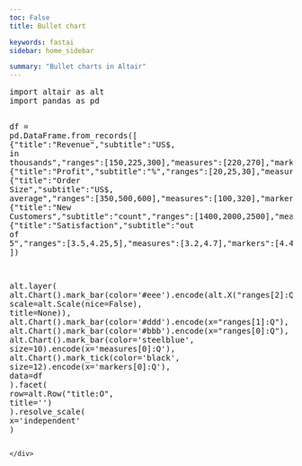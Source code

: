 ```yaml
---
toc: False
title: Bullet chart

keywords: fastai
sidebar: home_sidebar

summary: "Bullet charts in Altair"
---
```

<!--

#################################################
### THIS FILE WAS AUTOGENERATED! DO NOT EDIT! ###
#################################################
# file to edit: _notebooks/2020-01-26-bullet-chart-altair.ipynb
# command to build the docs after a change: nbdev_build_docs

-->

<div class="container" id="notebook-container">
    
<div class="cell border-box-sizing code_cell rendered">

</div>
<div class="cell border-box-sizing code_cell rendered">
<div class="input">

<div class="inner_cell">
    <div class="input_area">
<div class=" highlight hl-ipython3"><pre><span></span><span class="kn">import</span> <span class="nn">altair</span> <span class="k">as</span> <span class="nn">alt</span>
<span class="kn">import</span> <span class="nn">pandas</span> <span class="k">as</span> <span class="nn">pd</span>

<span class="n">df</span> <span class="o">=</span> <span class="n">pd</span><span class="o">.</span><span class="n">DataFrame</span><span class="o">.</span><span class="n">from_records</span><span class="p">([</span>
    <span class="p">{</span><span class="s2">&quot;title&quot;</span><span class="p">:</span><span class="s2">&quot;Revenue&quot;</span><span class="p">,</span><span class="s2">&quot;subtitle&quot;</span><span class="p">:</span><span class="s2">&quot;US$, in thousands&quot;</span><span class="p">,</span><span class="s2">&quot;ranges&quot;</span><span class="p">:[</span><span class="mi">150</span><span class="p">,</span><span class="mi">225</span><span class="p">,</span><span class="mi">300</span><span class="p">],</span><span class="s2">&quot;measures&quot;</span><span class="p">:[</span><span class="mi">220</span><span class="p">,</span><span class="mi">270</span><span class="p">],</span><span class="s2">&quot;markers&quot;</span><span class="p">:[</span><span class="mi">250</span><span class="p">]},</span>
    <span class="p">{</span><span class="s2">&quot;title&quot;</span><span class="p">:</span><span class="s2">&quot;Profit&quot;</span><span class="p">,</span><span class="s2">&quot;subtitle&quot;</span><span class="p">:</span><span class="s2">&quot;%&quot;</span><span class="p">,</span><span class="s2">&quot;ranges&quot;</span><span class="p">:[</span><span class="mi">20</span><span class="p">,</span><span class="mi">25</span><span class="p">,</span><span class="mi">30</span><span class="p">],</span><span class="s2">&quot;measures&quot;</span><span class="p">:[</span><span class="mi">21</span><span class="p">,</span><span class="mi">23</span><span class="p">],</span><span class="s2">&quot;markers&quot;</span><span class="p">:[</span><span class="mi">26</span><span class="p">]},</span>
    <span class="p">{</span><span class="s2">&quot;title&quot;</span><span class="p">:</span><span class="s2">&quot;Order Size&quot;</span><span class="p">,</span><span class="s2">&quot;subtitle&quot;</span><span class="p">:</span><span class="s2">&quot;US$, average&quot;</span><span class="p">,</span><span class="s2">&quot;ranges&quot;</span><span class="p">:[</span><span class="mi">350</span><span class="p">,</span><span class="mi">500</span><span class="p">,</span><span class="mi">600</span><span class="p">],</span><span class="s2">&quot;measures&quot;</span><span class="p">:[</span><span class="mi">100</span><span class="p">,</span><span class="mi">320</span><span class="p">],</span><span class="s2">&quot;markers&quot;</span><span class="p">:[</span><span class="mi">550</span><span class="p">]},</span>
    <span class="p">{</span><span class="s2">&quot;title&quot;</span><span class="p">:</span><span class="s2">&quot;New Customers&quot;</span><span class="p">,</span><span class="s2">&quot;subtitle&quot;</span><span class="p">:</span><span class="s2">&quot;count&quot;</span><span class="p">,</span><span class="s2">&quot;ranges&quot;</span><span class="p">:[</span><span class="mi">1400</span><span class="p">,</span><span class="mi">2000</span><span class="p">,</span><span class="mi">2500</span><span class="p">],</span><span class="s2">&quot;measures&quot;</span><span class="p">:[</span><span class="mi">1000</span><span class="p">,</span><span class="mi">1650</span><span class="p">],</span><span class="s2">&quot;markers&quot;</span><span class="p">:[</span><span class="mi">2100</span><span class="p">]},</span>
    <span class="p">{</span><span class="s2">&quot;title&quot;</span><span class="p">:</span><span class="s2">&quot;Satisfaction&quot;</span><span class="p">,</span><span class="s2">&quot;subtitle&quot;</span><span class="p">:</span><span class="s2">&quot;out of 5&quot;</span><span class="p">,</span><span class="s2">&quot;ranges&quot;</span><span class="p">:[</span><span class="mf">3.5</span><span class="p">,</span><span class="mf">4.25</span><span class="p">,</span><span class="mi">5</span><span class="p">],</span><span class="s2">&quot;measures&quot;</span><span class="p">:[</span><span class="mf">3.2</span><span class="p">,</span><span class="mf">4.7</span><span class="p">],</span><span class="s2">&quot;markers&quot;</span><span class="p">:[</span><span class="mf">4.4</span><span class="p">]}</span>
<span class="p">])</span>

<span class="n">alt</span><span class="o">.</span><span class="n">layer</span><span class="p">(</span>
    <span class="n">alt</span><span class="o">.</span><span class="n">Chart</span><span class="p">()</span><span class="o">.</span><span class="n">mark_bar</span><span class="p">(</span><span class="n">color</span><span class="o">=</span><span class="s1">&#39;#eee&#39;</span><span class="p">)</span><span class="o">.</span><span class="n">encode</span><span class="p">(</span><span class="n">alt</span><span class="o">.</span><span class="n">X</span><span class="p">(</span><span class="s2">&quot;ranges[2]:Q&quot;</span><span class="p">,</span> <span class="n">scale</span><span class="o">=</span><span class="n">alt</span><span class="o">.</span><span class="n">Scale</span><span class="p">(</span><span class="n">nice</span><span class="o">=</span><span class="kc">False</span><span class="p">),</span> <span class="n">title</span><span class="o">=</span><span class="kc">None</span><span class="p">)),</span>
    <span class="n">alt</span><span class="o">.</span><span class="n">Chart</span><span class="p">()</span><span class="o">.</span><span class="n">mark_bar</span><span class="p">(</span><span class="n">color</span><span class="o">=</span><span class="s1">&#39;#ddd&#39;</span><span class="p">)</span><span class="o">.</span><span class="n">encode</span><span class="p">(</span><span class="n">x</span><span class="o">=</span><span class="s2">&quot;ranges[1]:Q&quot;</span><span class="p">),</span>
    <span class="n">alt</span><span class="o">.</span><span class="n">Chart</span><span class="p">()</span><span class="o">.</span><span class="n">mark_bar</span><span class="p">(</span><span class="n">color</span><span class="o">=</span><span class="s1">&#39;#bbb&#39;</span><span class="p">)</span><span class="o">.</span><span class="n">encode</span><span class="p">(</span><span class="n">x</span><span class="o">=</span><span class="s2">&quot;ranges[0]:Q&quot;</span><span class="p">),</span>
    <span class="n">alt</span><span class="o">.</span><span class="n">Chart</span><span class="p">()</span><span class="o">.</span><span class="n">mark_bar</span><span class="p">(</span><span class="n">color</span><span class="o">=</span><span class="s1">&#39;steelblue&#39;</span><span class="p">,</span> <span class="n">size</span><span class="o">=</span><span class="mi">10</span><span class="p">)</span><span class="o">.</span><span class="n">encode</span><span class="p">(</span><span class="n">x</span><span class="o">=</span><span class="s1">&#39;measures[0]:Q&#39;</span><span class="p">),</span>
    <span class="n">alt</span><span class="o">.</span><span class="n">Chart</span><span class="p">()</span><span class="o">.</span><span class="n">mark_tick</span><span class="p">(</span><span class="n">color</span><span class="o">=</span><span class="s1">&#39;black&#39;</span><span class="p">,</span> <span class="n">size</span><span class="o">=</span><span class="mi">12</span><span class="p">)</span><span class="o">.</span><span class="n">encode</span><span class="p">(</span><span class="n">x</span><span class="o">=</span><span class="s1">&#39;markers[0]:Q&#39;</span><span class="p">),</span>
    <span class="n">data</span><span class="o">=</span><span class="n">df</span>
<span class="p">)</span><span class="o">.</span><span class="n">facet</span><span class="p">(</span>
    <span class="n">row</span><span class="o">=</span><span class="n">alt</span><span class="o">.</span><span class="n">Row</span><span class="p">(</span><span class="s2">&quot;title:O&quot;</span><span class="p">,</span> <span class="n">title</span><span class="o">=</span><span class="s1">&#39;&#39;</span><span class="p">)</span>
<span class="p">)</span><span class="o">.</span><span class="n">resolve_scale</span><span class="p">(</span>
    <span class="n">x</span><span class="o">=</span><span class="s1">&#39;independent&#39;</span>
<span class="p">)</span>
</pre></div>

    </div>
</div>
</div>

<div class="output_wrapper">
<div class="output">

<div class="output_area">


<div class="output_html rendered_html output_subarea output_execute_result">

<div id="altair-viz-3"></div>
<script type="text/javascript">
  (function(spec, embedOpt){
    const outputDiv = document.getElementById("altair-viz-3");
    const paths = {
      "vega": "https://cdn.jsdelivr.net/npm//vega@5?noext",
      "vega-lib": "https://cdn.jsdelivr.net/npm//vega-lib?noext",
      "vega-lite": "https://cdn.jsdelivr.net/npm//vega-lite@4.0.0?noext",
      "vega-embed": "https://cdn.jsdelivr.net/npm//vega-embed@6?noext",
    };

    function loadScript(lib) {
      return new Promise(function(resolve, reject) {
        var s = document.createElement('script');
        s.src = paths[lib];
        s.async = true;
        s.onload = () => resolve(paths[lib]);
        s.onerror = () => reject(`Error loading script: ${paths[lib]}`);
        document.getElementsByTagName("head")[0].appendChild(s);
      });
    }

    function showError(err) {
      outputDiv.innerHTML = `<div class="error" style="color:red;">${err}</div>`;
      throw err;
    }

    function displayChart(vegaEmbed) {
      vegaEmbed(outputDiv, spec, embedOpt)
        .catch(err => showError(`Javascript Error: ${err.message}<br>This usually means there's a typo in your chart specification. See the javascript console for the full traceback.`));
    }

    if(typeof define === "function" && define.amd) {
      requirejs.config({paths});
      require(["vega-embed"], displayChart, err => showError(`Error loading script: ${err.message}`));
    } else if (typeof vegaEmbed === "function") {
      displayChart(vegaEmbed);
    } else {
      loadScript("vega")
        .then(() => loadScript("vega-lite"))
        .then(() => loadScript("vega-embed"))
        .catch(showError)
        .then(() => displayChart(vegaEmbed));
    }
  })({"config": {"view": {"continuousWidth": 400, "continuousHeight": 300}}, "data": {"name": "data-51276fdc382351453eb0c63bc10cd921"}, "facet": {"row": {"type": "ordinal", "field": "title", "title": ""}}, "spec": {"layer": [{"mark": {"type": "bar", "color": "#eee"}, "encoding": {"x": {"type": "quantitative", "field": "ranges[2]", "scale": {"nice": false}, "title": null}}}, {"mark": {"type": "bar", "color": "#ddd"}, "encoding": {"x": {"type": "quantitative", "field": "ranges[1]"}}}, {"mark": {"type": "bar", "color": "#bbb"}, "encoding": {"x": {"type": "quantitative", "field": "ranges[0]"}}}, {"mark": {"type": "bar", "color": "steelblue", "size": 10}, "encoding": {"x": {"type": "quantitative", "field": "measures[0]"}}}, {"mark": {"type": "tick", "color": "black", "size": 12}, "encoding": {"x": {"type": "quantitative", "field": "markers[0]"}}}]}, "resolve": {"scale": {"x": "independent"}}, "$schema": "https://vega.github.io/schema/vega-lite/v4.0.0.json", "datasets": {"data-51276fdc382351453eb0c63bc10cd921": [{"markers": [250], "measures": [220, 270], "ranges": [150, 225, 300], "subtitle": "US$, in thousands", "title": "Revenue"}, {"markers": [26], "measures": [21, 23], "ranges": [20, 25, 30], "subtitle": "%", "title": "Profit"}, {"markers": [550], "measures": [100, 320], "ranges": [350, 500, 600], "subtitle": "US$, average", "title": "Order Size"}, {"markers": [2100], "measures": [1000, 1650], "ranges": [1400, 2000, 2500], "subtitle": "count", "title": "New Customers"}, {"markers": [4.4], "measures": [3.2, 4.7], "ranges": [3.5, 4.25, 5], "subtitle": "out of 5", "title": "Satisfaction"}]}}, {"mode": "vega-lite"});
</script>
</div>

</div>

</div>
</div>

</div>
</div>
 

